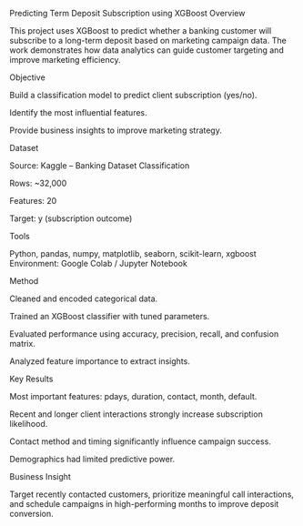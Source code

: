 Predicting Term Deposit Subscription using XGBoost
Overview

This project uses XGBoost to predict whether a banking customer will subscribe to a long-term deposit based on marketing campaign data.
The work demonstrates how data analytics can guide customer targeting and improve marketing efficiency.

Objective

Build a classification model to predict client subscription (yes/no).

Identify the most influential features.

Provide business insights to improve marketing strategy.

Dataset

Source: Kaggle – Banking Dataset Classification

Rows: ~32,000

Features: 20

Target: y (subscription outcome)

Tools

Python, pandas, numpy, matplotlib, seaborn, scikit-learn, xgboost
Environment: Google Colab / Jupyter Notebook

Method

Cleaned and encoded categorical data.

Trained an XGBoost classifier with tuned parameters.

Evaluated performance using accuracy, precision, recall, and confusion matrix.

Analyzed feature importance to extract insights.

Key Results

Most important features: pdays, duration, contact, month, default.

Recent and longer client interactions strongly increase subscription likelihood.

Contact method and timing significantly influence campaign success.

Demographics had limited predictive power.

Business Insight

Target recently contacted customers, prioritize meaningful call interactions, and schedule campaigns in high-performing months to improve deposit conversion.
